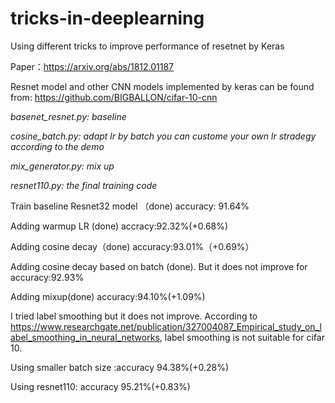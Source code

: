 # tricks-in-deeplearning
Using different tricks to improve performance of resetnet by Keras

Paper：https://arxiv.org/abs/1812.01187

Resnet model and other CNN models implemented by keras can be found from: https://github.com/BIGBALLON/cifar-10-cnn

*basenet_resnet.py: baseline*

*cosine_batch.py: adapt lr by batch you can custome your own lr stradegy according to the demo*

*mix_generator.py: mix up*

*resnet110.py: the final training code*

Train baseline Resnet32 model （done)  accuracy: 91.64%

Adding warmup LR (done) accracy:92.32%(+0.68%)

Adding cosine decay（done) accuracy:93.01%（+0.69%）

Adding cosine decay based on batch (done). But it does not improve for accuracy:92.93%

Adding mixup(done) accuracy:94.10%(+1.09%)

I tried label smoothing but it does not improve. According to https://www.researchgate.net/publication/327004087_Empirical_study_on_label_smoothing_in_neural_networks, label smoothing is not suitable for cifar 10.

Using smaller batch size :accuracy 94.38%(+0.28%)

Using resnet110: accuracy 95.21%(+0.83%)

